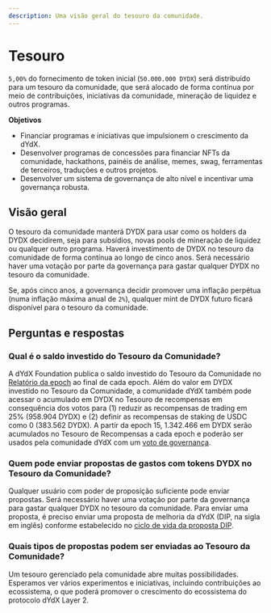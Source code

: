 ```yaml
---
description: Uma visão geral do tesouro da comunidade.
---
```


# Tesouro

`5,00%` do fornecimento de token inicial (`50.000.000 DYDX`) será distribuído para um tesouro da comunidade, que será alocado de forma contínua por meio de contribuições, iniciativas da comunidade, mineração de liquidez e outros programas.

**Objetivos**

* Financiar programas e iniciativas que impulsionem o crescimento da dYdX.
* Desenvolver programas de concessões para financiar NFTs da comunidade, hackathons, painéis de análise, memes, swag, ferramentas de terceiros, traduções e outros projetos.
* Desenvolver um sistema de governança de alto nível e incentivar uma governança robusta.

## Visão geral

O tesouro da comunidade manterá DYDX para usar como os holders da DYDX decidirem, seja para subsídios, novas pools de mineração de liquidez ou qualquer outro programa. Haverá investimento de DYDX no tesouro da comunidade de forma contínua ao longo de cinco anos. Será necessário haver uma votação por parte da governança para gastar qualquer DYDX no tesouro da comunidade.

Se, após cinco anos, a governança decidir promover uma inflação perpétua (numa inflação máxima anual de `2%`), qualquer mint de DYDX futuro ficará disponível para o tesouro da comunidade.

## Perguntas e respostas

### Qual é o saldo investido do Tesouro da Comunidade?

A dYdX Foundation publica o saldo investido do Tesouro da Comunidade no [Relatório da epoch](https://dydx.foundation/blog) ao final de cada epoch. Além do valor em DYDX investido no Tesouro da Comunidade, a comunidade dYdX também pode acessar o acumulado em DYDX no Tesouro de recompensas em consequência dos votos para (1) reduzir as recompensas de trading em 25% (958.904 DYDX) e (2) definir as recompensas de staking de USDC como 0 (383.562 DYDX). A partir da epoch 15, 1.342.466 em DYDX serão acumulados no Tesouro de Recompensas a cada epoch e poderão ser usados pela comunidade dYdX com um [voto de governança](https://docs.dydx.community/dydx-governance/voting-and-governance/governance-parameters).

### Quem pode enviar propostas de gastos com tokens DYDX no Tesouro da Comunidade?

Qualquer usuário com poder de proposição suficiente pode enviar propostas. Será necessário haver uma votação por parte da governança para gastar qualquer DYDX no tesouro da comunidade. Para enviar uma proposta, é preciso enviar uma proposta de melhoria da dYdX (DIP, na sigla em inglês) conforme estabelecido no [ciclo de vida da proposta DIP](../voting-and-governance/dip-proposal-lifecycle.md).

### Quais tipos de propostas podem ser enviadas ao Tesouro da Comunidade?

Um tesouro gerenciado pela comunidade abre muitas possibilidades. Esperamos ver vários experimentos e iniciativas, incluindo contribuições ao ecossistema, o que poderá promover o crescimento do ecossistema do protocolo dYdX Layer 2.
